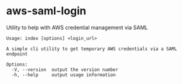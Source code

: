 # aws-saml-login
Utility to help with AWS credential management via SAML

```shell
Usage: index [options] <login_url>

A simple cli utility to get temporary AWS credentials via a SAML endpoint

Options:
  -V, --version  output the version number
  -h, --help     output usage information
```
